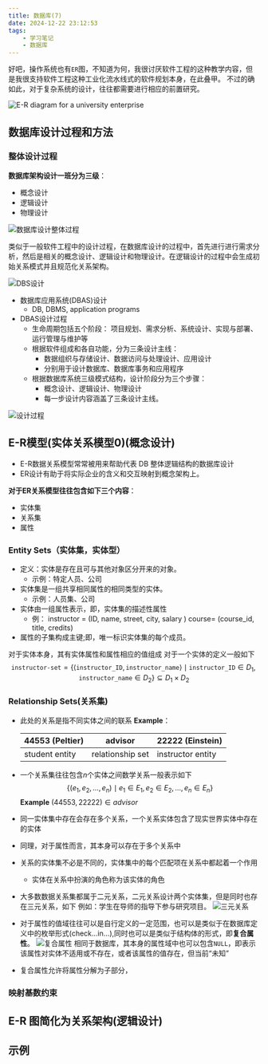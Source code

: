 ```yaml
---
title: 数据库(7)
date: 2024-12-22 23:12:53
tags:
    - 学习笔记
    - 数据库
---
```

好吧，操作系统也有`ER`图，不知道为何，我很讨厌软件工程的这种教学内容，但是我很支持软件工程这种工业化流水线式的软件规划本身，在此叠甲。
不过的确如此，对于复杂系统的设计，往往都需要进行相应的前置研究。

![E-R diagram for a university enterprise](/img/数据库(7)/ER_1.png)

## 数据库设计过程和方法

### 整体设计过程

**数据库架构设计一班分为三级**：

- 概念设计
- 逻辑设计
- 物理设计

![数据库设计整体过程](/img/数据库(7)/数据库整体设计过程.png)

类似于一般软件工程中的设计过程，在数据库设计的过程中，首先进行进行需求分析，然后是相关的概念设计、逻辑设计和物理设计。在逻辑设计的过程中会生成初始关系模式并且规范化关系架构。

![DBS设计](/img/数据库(7)/DBS设计.png)

- 数据库应用系统(DBAS)设计
  - DB, DBMS, application programs
- DBAS设计过程
  - 生命周期包括五个阶段：
        项目规划、需求分析、系统设计、实现与部署、运行管理与维护等
  - 根据软件组成和各自功能，分为三条设计主线：
    - 数据组织与存储设计、数据访问与处理设计、应用设计
    - 分别用于设计数据库、数据库事务和应用程序
  - 根据数据库系统三级模式结构，设计阶段分为三个步骤：
    - 概念设计、逻辑设计、物理设计
    - 每一步设计内容涵盖了三条设计主线。
  
![设计过程](/img/数据库(7)/设计过程.png)

## E-R模型(实体关系模型0)(概念设计)

- E-R数据关系模型常常被用来帮助代表 DB 整体逻辑结构的数据库设计
- ER设计有助于将实际企业的含义和交互映射到概念架构上。

**对于ER关系模型往往包含如下三个内容**：

- 实体集
- 关系集
- 属性

### Entity Sets（实体集，实体型）

- 定义：实体是存在且可与其他对象区分开来的对象。
  - 示例：特定人员、公司
- 实体集是一组共享相同属性的相同类型的实体。
  - 示例：人员集、公司
- 实体由一组属性表示，即，实体集的描述性属性
  - 例：
    instructor = (ID, name, street, city, salary )
    course= (course_id, title, credits)
- 属性的子集构成主键;即，唯一标识实体集的每个成员。

对于实体本身，其有实体属性和属性相应的值组成
对于一个实体的定义一般如下
$$
\texttt{instructor-set} = \left\{ \langle \texttt{instructor\_ID}, \texttt{instructor\_name} \rangle \mid \texttt{instructor\_ID} \in D_1, \texttt{instructor\_name} \in D_2 \right\} \subseteq D_1 \times D_2
$$

### Relationship Sets(关系集)

- 此处的关系是指不同实体之间的联系
  **Example**：

  | 44553 (Peltier) | advisor | 22222 (Einstein) |
  |-----------------|---------|------------------|
  | student entity  | relationship set | instructor entity |

- 一个关系集往往包含$n$个实体之间数学关系一般表示如下
  $$
  \{ (e_1, e_2, \dots, e_n) \mid e_1 \in E_1, e_2 \in E_2, \dots, e_n \in E_n \}
  $$
  **Example**
  $(44553,22222) \in advisor$
- 同一实体集中存在会存在多个关系，一个关系实体包含了现实世界实体中存在的实体
- 同理，对于属性而言，其本身可以存在于多个关系中
- 关系的实体集不必是不同的，实体集中的每个匹配项在关系中都起着一个作用
  - 实体在关系中扮演的角色称为该实体的角色
- 大多数数据关系集都属于二元关系，二元关系设计两个实体集，但是同时也存在三元关系，如下
  例如：学生在导师的指导下参与研究项目。
  ![三元关系](/img/数据库(7)/三元关系.png)
- 对于属性的值域往往可以是自行定义的一定范围，也可以是类似于在数据库定义中的枚举形式(check...in...),同时也可以是类似于结构体的形式，即**复合属性**。
  ![复合属性](/img/数据库(7)/复合属性.png)
  相同于数据库，其本身的属性域中也可以包含`NULL`，即表示该属性对实体不适用或不存在，或者该属性的值存在，但当前“未知”
- 复合属性允许将属性分解为子部分，

### 映射基数约束








## E-R 图简化为关系架构(逻辑设计)

## 示例